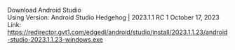 
Download Android Studio  
Using Version: Android Studio Hedgehog | 2023.1.1 RC 1 October 17, 2023  
Link:  https://redirector.gvt1.com/edgedl/android/studio/install/2023.1.1.23/android-studio-2023.1.1.23-windows.exe  

